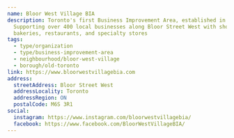 ```yaml
---
name: Bloor West Village BIA
description: Toronto's first Business Improvement Area, established in 1970.
  Supporting over 400 local businesses along Bloor Street West with shops,
  bakeries, restaurants, and specialty stores
tags:
  - type/organization
  - type/business-improvement-area
  - neighbourhood/bloor-west-village
  - borough/old-toronto
link: https://www.bloorwestvillagebia.com
address:
  streetAddress: Bloor Street West
  addressLocality: Toronto
  addressRegion: ON
  postalCode: M6S 3R1
social:
  instagram: https://www.instagram.com/bloorwestvillagebia/
  facebook: https://www.facebook.com/BloorWestVillageBIA/
---
```

